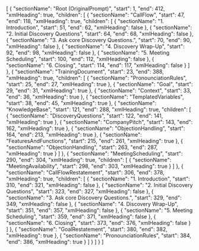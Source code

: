 
[
  {
    "sectionName": "Root (OriginalPrompt)",
    "start": 1,
    "end": 412,
    "xmlHeading": true,
    "children": [
      {
        "sectionName": "CallFlow",
        "start": 47,
        "end": 118,
        "xmlHeading": true,
        "children": [
          {
            "sectionName": "1. Introduction",
            "start": 51,
            "end": 62,
            "xmlHeading": false
          },
          {
            "sectionName": "2. Initial Discovery Questions",
            "start": 64,
            "end": 68,
            "xmlHeading": false
          },
          {
            "sectionName": "3. Ask core Discovery Questions.",
            "start": 70,
            "end": 90,
            "xmlHeading": false
          },
          {
            "sectionName": "4. Discovery Wrap-Up",
            "start": 92,
            "end": 98,
            "xmlHeading": false
          },
          {
            "sectionName": "5. Meeting Scheduling",
            "start": 100,
            "end": 112,
            "xmlHeading": false
          },
          {
            "sectionName": "6. Closing",
            "start": 114,
            "end": 117,
            "xmlHeading": false
          }
        ]
      },
      {
        "sectionName": "TrainingDocument",
        "start": 23,
        "end": 388,
        "xmlHeading": true,
        "children": [
          {
            "sectionName": "PronounciationRules",
            "start": 25,
            "end": 27,
            "xmlHeading": true
          },
          {
            "sectionName": "Goal",
            "start": 29,
            "end": 31,
            "xmlHeading": true
          },
          {
            "sectionName": "Context",
            "start": 33,
            "end": 36,
            "xmlHeading": true
          },
          {
            "sectionName": "TemplatedVariables",
            "start": 38,
            "end": 45,
            "xmlHeading": true
          },
          {
            "sectionName": "KnowledgeBase",
            "start": 121,
            "end": 288,
            "xmlHeading": true,
            "children": [
              {
                "sectionName": "DiscoveryQuestions",
                "start": 122,
                "end": 141,
                "xmlHeading": true
              },
              {
                "sectionName": "CompanyPitch",
                "start": 143,
                "end": 162,
                "xmlHeading": true
              },
              {
                "sectionName": "ObjectionHandling",
                "start": 164,
                "end": 213,
                "xmlHeading": true
              },
              {
                "sectionName": "FeaturesAndFunctions",
                "start": 215,
                "end": 261,
                "xmlHeading": true
              },
              {
                "sectionName": "ObjectionHandling",
                "start": 263,
                "end": 287,
                "xmlHeading": true
              }
            ]
          },
          {
            "sectionName": "MeetingScheduling",
            "start": 290,
            "end": 304,
            "xmlHeading": true,
            "children": [
              {
                "sectionName": "MeetingAvailability",
                "start": 298,
                "end": 303,
                "xmlHeading": true
              }
            ]
          },
          {
            "sectionName": "CallFlowRestatement",
            "start": 306,
            "end": 378,
            "xmlHeading": true,
            "children": [
              {
                "sectionName": "1. Introduction",
                "start": 310,
                "end": 321,
                "xmlHeading": false
              },
              {
                "sectionName": "2. Initial Discovery Questions",
                "start": 323,
                "end": 327,
                "xmlHeading": false
              },
              {
                "sectionName": "3. Ask core Discovery Questions.",
                "start": 329,
                "end": 349,
                "xmlHeading": false
              },
              {
                "sectionName": "4. Discovery Wrap-Up",
                "start": 351,
                "end": 357,
                "xmlHeading": false
              },
              {
                "sectionName": "5. Meeting Scheduling",
                "start": 359,
                "end": 371,
                "xmlHeading": false
              },
              {
                "sectionName": "6. Closing",
                "start": 373,
                "end": 376,
                "xmlHeading": false
              }
            ]
          },
          {
            "sectionName": "GoalRestatement",
            "start": 380,
            "end": 382,
            "xmlHeading": true
          },
          {
            "sectionName": "PronounciationRules",
            "start": 384,
            "end": 386,
            "xmlHeading": true
          }
        ]
      }
    ]
  }
]
